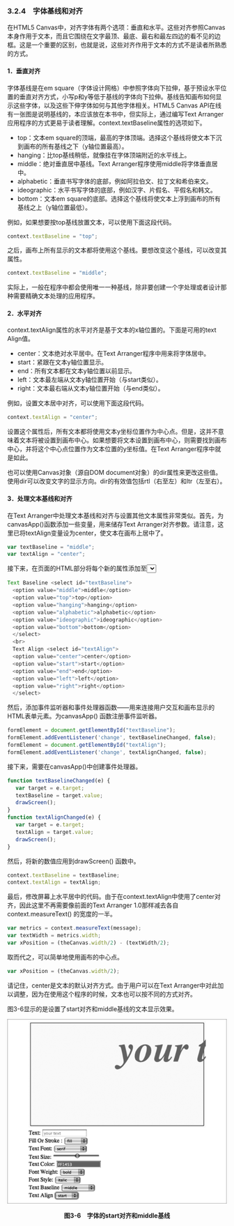 ### 3.2.4　字体基线和对齐

在HTML5 Canvas中，对齐字体有两个选项：垂直和水平。这些对齐参照Canvas本身作用于文本，而且它围绕在文字最顶、最底、最右和最左四边的看不见的边框。这是一个重要的区别，也就是说，这些对齐作用于文本的方式不是读者所熟悉的方式。

#### 1．垂直对齐

字体基线是在em square（字体设计网格）中参照字体向下拉伸，基于预设水平位置的垂直对齐方式，小写p和y等低于基线的字体向下拉伸。基线告知画布如何显示这些字体，以及这些下伸字体如何与其他字体相关。HTML5 Canvas API在线有一张图是说明基线的，本应该放在本书中，但实际上，通过编写Text Arranger应用程序的方式更易于读者理解。context.textBaseline属性的选项如下。

+ top：文本em square的顶端，最高的字体顶端。选择这个基线将使文本下沉到画布的所有基线之下（y轴位置最高）。
+ hanging：比top基线稍低，就像挂在字体顶端附近的水平线上。
+ middle：绝对垂直居中基线。Text Arranger程序使用middle将字体垂直居中。
+ alphabetic：垂直书写字体的底部，例如阿拉伯文、拉丁文和希伯来文。
+ ideographic：水平书写字体的底部，例如汉字、片假名、平假名和韩文。
+ bottom：文本em square的底部。选择这个基线将使文本上浮到画布的所有基线之上（y轴位置最低）。

例如，如果想要按top基线放置文本，可以使用下面这段代码。

```javascript
context.textBaseline = "top";
```

之后，画布上所有显示的文本都将使用这个基线。要想改变这个基线，可以改变其属性。

```javascript
context.textBaseline = "middle";
```

实际上，一般在程序中都会使用唯一一种基线，除非要创建一个字处理或者设计那种需要精确文本处理的应用程序。

#### 2．水平对齐

context.textAlign属性的水平对齐是基于文本的x轴位置的。下面是可用的text Align值。

+ center：文本绝对水平居中。在Text Arranger程序中用来将字体居中。
+ start：紧跟在文本y轴位置显示。
+ end：所有文本都在文本y轴位置以前显示。
+ left：文本最左端从文本y轴位置开始（与start类似）。
+ right：文本最右端从文本y轴位置开始（与end类似）。

例如，设置文本居中对齐，可以使用下面这段代码。

```javascript
context.textAlign = "center";
```

设置这个属性后，所有文本都将使用文本y坐标位置作为中心点。但是，这并不意味着文本将被设置到画布中心。如果想要将文本设置到画布中心，则需要找到画布中心，并将这个中心点位置作为文本位置的y坐标值。在Text Arranger程序中就是如此。

也可以使用Canvas对象（源自DOM document对象）的dir属性来更改这些值。使用dir可以改变文字的显示方向。dir的有效值包括rtl（右至左）和ltr（左至右）。

#### 3．处理文本基线和对齐

在Text Arranger中处理文本基线和对齐与设置其他文本属性非常类似。首先，为canvasApp()函数添加一些变量，用来储存Text Arranger对齐参数。请注意，这里已将textAlign变量设为center，使文本在画布上居中了。

```javascript
var textBaseline = "middle";
var textAlign = "center";
```

接下来，在页面的HTML部分将每个新的属性添加至<select> 表单元素。

```javascript
Text Baseline <select id="textBaseline">
　<option value="middle">middle</option>
　<option value="top">top</option>
　<option value="hanging">hanging</option>
　<option value="alphabetic">alphabetic</option>
　<option value="ideographic">ideographic</option>
　<option value="bottom">bottom</option>
　</select>
　<br>
　Text Align <select id="textAlign">
　<option value="center">center</option>
　<option value="start">start</option>
　<option value="end">end</option>
　<option value="left">left</option>
　<option value="right">right</option>
　</select>
```

然后，添加事件监听器和事件处理器函数——用来连接用户交互和画布显示的HTML表单元素。为canvasApp() 函数注册事件监听器。

```javascript
formElement = document.getElementById("textBaseline");
formElement.addEventListener('change', textBaselineChanged, false);
formElement = document.getElementById("textAlign");
formElement.addEventListener('change', textAlignChanged, false);
```

接下来，需要在canvasApp()中创建事件处理器。

```javascript
function textBaselineChanged(e) {
　 var target = e.target;
　 textBaseline = target.value;
　 drawScreen();
}
function textAlignChanged(e) {
　 var target = e.target;
　 textAlign = target.value;
　 drawScreen();
}
```

然后，将新的数值应用到drawScreen() 函数中。

```javascript
context.textBaseline = textBaseline;
context.textAlign = textAlign;
```

最后，修改屏幕上水平居中的代码。由于在context.textAlign中使用了center对齐，因此这里不再需要像前面的Text Arranger 1.0那样减去各自context.measureText() 的宽度的一半。

```javascript
var metrics = context.measureText(message);
var textWidth = metrics.width;
var xPosition = (theCanvas.width/2) - (textWidth/2);
```

取而代之，可以简单地使用画布的中心点。

```javascript
var xPosition = (theCanvas.width/2);
```

请记住，center是文本的默认对齐方式。由于用户可以在Text Arranger中对此加以调整，因为在使用这个程序的时候，文本也可以按不同的方式对齐。

图3-6显示的是设置了start对齐和middle基线的文本显示效果。

![50.png](../images/50.png)
<center class="my_markdown"><b class="my_markdown">图3-6　字体的start对齐和middle基线</b></center>

